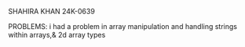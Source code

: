 SHAHIRA KHAN
24K-0639

PROBLEMS: 
i had a problem in array manipulation and handling strings within arrays,& 2d array types
